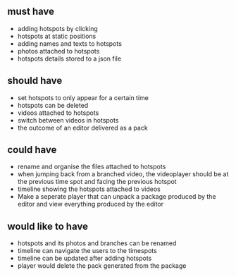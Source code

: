 ## must have
- adding hotspots by clicking
- hotspots at static positions
- adding names and texts to hotspots
- photos attached to hotspots
- hotspots details stored to a json file

## should have
- set hotspots to only appear for a certain time
- hotspots can be deleted
- videos attached to hotspots
- switch between videos in hotspots
- the outcome of an editor delivered as a pack

## could have
- rename and organise the files attached to hotspots
- when jumping back from a branched video, the videoplayer should be at the previous time spot and facing the previous hotspot
- timeline showing the hotspots attached to videos
- Make a seperate player that can unpack a package produced by the editor and view everything produced by the editor

## would like to have
- hotspots and its photos and branches can be renamed
- timeline can navigate the users to the timespots
- timeline can be updated after adding hotspots 
- player would delete the pack generated from the package
